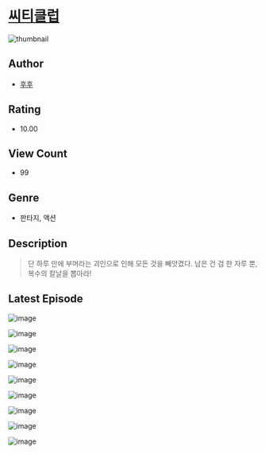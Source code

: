 # [씨티클럽](https://comic.naver.com/challenge/list?titleId=810221)
![thumbnail](https://image-comic.pstatic.net/user_contents_data/challenge_comic/2023/05/23/upload_7306354140914279224_480x623.jpeg)

## Author
- [후후](https://comic.naver.com/artistTitle?id=366828)

## Rating
- 10.00

## View Count
- 99

## Genre
- 판타지, 액션

## Description
> 단 하루 만에 부머라는 괴인으로 인해 모든 것을 빼앗겼다. 남은 건 검 한 자루 뿐, 복수의 칼날을 뽑아라!


## Latest Episode
![image](https://image-comic.pstatic.net/user_contents_data/challenge_comic/2023/05/23/366828/upload_3834872679868020279.jpeg)

![image](https://image-comic.pstatic.net/user_contents_data/challenge_comic/2023/05/23/366828/upload_3559362548705015910.jpeg)

![image](https://image-comic.pstatic.net/user_contents_data/challenge_comic/2023/05/23/366828/upload_3832625092712621112.jpeg)

![image](https://image-comic.pstatic.net/user_contents_data/challenge_comic/2023/05/23/366828/upload_7220454618176041270.jpeg)

![image](https://image-comic.pstatic.net/user_contents_data/challenge_comic/2023/05/23/366828/upload_3474353605236176953.jpeg)

![image](https://image-comic.pstatic.net/user_contents_data/challenge_comic/2023/05/23/366828/upload_3834878189573059638.jpeg)

![image](https://image-comic.pstatic.net/user_contents_data/challenge_comic/2023/05/23/366828/upload_7364283933919437879.jpeg)

![image](https://image-comic.pstatic.net/user_contents_data/challenge_comic/2023/05/23/366828/upload_3473737905366655843.jpeg)

![image](https://image-comic.pstatic.net/user_contents_data/challenge_comic/2023/05/23/366828/upload_3905010349668066866.jpeg)
